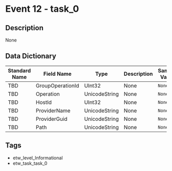# Event 12 - task_0

## Description
None

## Data Dictionary
|Standard Name|Field Name|Type|Description|Sample Value|
|---|---|---|---|---|
|TBD|GroupOperationId|UInt32|None|`None`|
|TBD|Operation|UnicodeString|None|`None`|
|TBD|HostId|UInt32|None|`None`|
|TBD|ProviderName|UnicodeString|None|`None`|
|TBD|ProviderGuid|UnicodeString|None|`None`|
|TBD|Path|UnicodeString|None|`None`|

## Tags
* etw_level_Informational
* etw_task_task_0